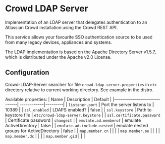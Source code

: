 # Crowd LDAP Server

Implementation of an LDAP server that delegates authentication to an Atlassian Crowd installation
using the Crowd REST API. 

This service allows your favourite SSO authentication source to be used from many legacy devices, appliances and systems.

The LDAP implementation is based on the Apache Directory Server v1.5.7,  which is distributed under the Apache v2.0 License.

## Configuration

Crowd-LDAP-Server searcher for file `crowd-ldap-server.properties` in `etc` directory relative to current working directory.
See example in the distro.

Available properties:
| Name                        | Description | Default |
|-----------------------------| ------------|---------|
| `listener.port`             | Port the server listens to | 10389 |
| `ssl.enabled`               | LDAPS enabled? | false |
| `ssl.keystore`              | Path to keystore file | `etc/crowd-ldap-server.keystore` |
| `ssl.certificate.password`  | Certificate password | `changeit` |
| `emulate.ad.memberof`       | emulate ActiveDirectory | false |
| `emulate.ad.include.nested` | emulate nested groups for ActiveDirectory | false |
| `map.member.cn`             | | |
| `map.member.ou`             | | |
| `map.member.dc`             | | |
| `map.member.gid`            | | |

